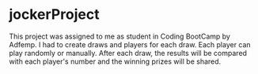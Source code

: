 # jockerProject
This project was assigned to me as student in Coding BootCamp by Adfemp. I had to create draws and players for each draw. Each player can play randomly or manually. After each draw, the results will be compared with each player's number and the winning prizes will be shared. 
